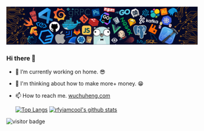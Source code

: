 ![](https://github.com/wuchuheng/wuchuheng/blob/master/header.png)

### Hi there 👋

- 🌈 I’m currently working on home. 😎
- 🤔 I'm thinking about how to make more+ money. 😁
- 📫 How to reach me. [wuchuheng.com](http://wuchuheng.com)
  
  [![Top Langs](https://github-readme-stats.vercel.app/api/top-langs/?username=wuchuheng)](https://github.com/wuchuheng)
  [![rfyiamcool's github stats](https://github-readme-stats.vercel.app/api?username=wuchuheng)](https://github.com/wuchuheng)

<img src="https://visitor-badge.laobi.icu/badge?page_id=wuchuheng.wuchuheng" alt="visitor badge"/> 
